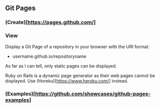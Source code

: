## Git Pages

### (Create)[https://pages.github.com/]

### View

Display a Git Page of a repository in your browser with the URI format:
- username.github.io/repositoryname

As far as I can tell, only static pages can be displayed.

Ruby on Rails is a dynamic page generator as their web pages cannot be displayed. Use (Horeku)[https://www.heroku.com/] instead.

### (Examples)[https://github.com/showcases/github-pages-examples]
